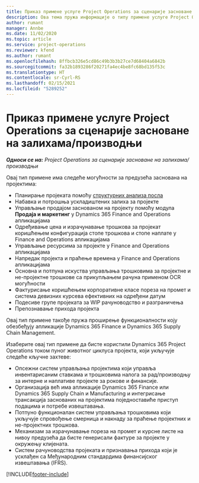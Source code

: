```yaml
---
title: Приказ примене услуге Project Operations за сценарије засноване на залихама/производњи
description: Ова тема пружа информације о типу примене услуге Project Operations за сценарије засноване на залихама/производњи.
author: rumant
manager: Annbe
ms.date: 11/02/2020
ms.topic: article
ms.service: project-operations
ms.reviewer: kfend
ms.author: rumant
ms.openlocfilehash: 8ffbcb326e5cd86c49b3b3b27ce7d68404a6842b
ms.sourcegitcommit: fa32b1893286f20271fa4ec4be8fc68bd135f53c
ms.translationtype: HT
ms.contentlocale: sr-Cyrl-RS
ms.lasthandoff: 02/15/2021
ms.locfileid: "5289252"
---
```

# <a name="project-operations-for-stockedproduction-based-scenarios-deployment-overview"></a>Приказ примене услуге Project Operations за сценарије засноване на залихама/производњи

_**Односи се на:** Project Operations за сценарије засноване на залихама/производњи_


Овај тип примене има следеће могућности за предузећа заснована на пројектима:

- Планирање пројеката помоћу [структурних анализа посла](work-breakdown-structures.md)
- Набавка и потрошња ускладиштених залиха за пројекте
- Управљање продајом заснованом на пројекту помоћу модула **Продаја и маркетинг** у Dynamics 365 Finance and Operations апликацијама
- Одређивање цена и израчунавање трошкова за пројекат коришћењем конфигурација стопе трошкова и стопе наплате у Finance and Operations апликацијама
- Управљање ресурсима за пројекте у Finance and Operations апликацијама
- Напредак пројекта и праћење времена у Finance and Operations апликацијама
- Основна и потпуна искуства управљања трошковима за пројектне и не-пројектне трошкове са прикупљањем рачуна применом OCR могућности
- Фактурисање коришћењем корпоративне класе пореза на промет и система девизних курсева ефективних на одређени датум
- Подесиве групе пројеката за WIP рачуноводство и разграничења
- Препознавање прихода пројекта

Овај тип примене такође пружа проширење функционалности коју обезбеђују апликације Dynamics 365 Finance и Dynamics 365 Supply Chain Management.

Изаберите овај тип примене да бисте користили Dynamics 365 Project Operations током пуног животног циклуса пројекта, који укључује следеће кључне захтеве:

- Опсежни систем управљања пројектима који управља инвентарисаним ставкама и трошковима налога за рад/производњу за интерне и наплативе пројекте за рокове и финансије.
- Организација већ има апликације Dynamics 365 Finance или Dynamics 365 Supply Chain и Manufacturing и интегрисање трансакција заснованих на пројектима поједноставиће приступ подацима и потребе извештавања.
- Потпуно функционалан систем управљања трошковима који укључује спровођење смерница и накнаду за праћење пројектних и не-пројектних трошкова.
- Механизам за израчунавање пореза на промет и курсне листе на нивоу предузећа да бисте генерисали фактуре за пројекте у окружењу клијената.
- Систем рачуноводства пројеката и признавања прихода који је усклађен са Међународним стандардима финансијског извештавања (IFRS).



[!INCLUDE[footer-include](../includes/footer-banner.md)]
